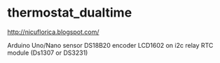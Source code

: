 # thermostat_dualtime
http://nicuflorica.blogspot.com/

Arduino Uno/Nano
sensor DS18B20
encoder
LCD1602 on i2c
relay
RTC module (Ds1307 or DS3231)
